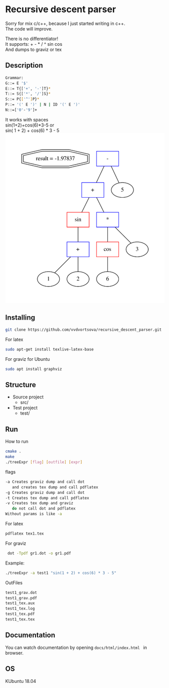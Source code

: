 # Recursive descent parser

Sorry for mix c/c++, because
I just started writing in c++.\
The code will improve.

There is no differentiator!\
It supports: + - * / ^ sin cos\
And dumps to graviz or tex
## Description
```bash
Grammar:
G::= E '$'
E::= T{['+', '-']T}*
T::= S{['*', '/']S}*
S::= P{['^']P}*
P::= '(' E ')' | N | ID '(' E ')'
N::=['0'-'9']+
```

It works with spaces\
sin(1+2)+cos(6)*3-5 or\
sin( 1 + 2) + cos(6) * 3 - 5\
![Screenshot](test_grav-1.png)
## Installing
```bash
git clone https://github.com/vvdvortsova/recursive_descent_parser.git
```
For latex
```bash
sudo apt-get install texlive-latex-base
```
For graviz for Ubuntu
```bash
sudo apt install graphviz
```
## Structure
- Source project 
    - src/
- Test project
    - test/
## Run

How to run
```bash
cmake .
make
./treeExpr [flag] [outfile] [expr]
```
flags
```bash
-a Creates graviz dump and call dot
   and creates tex dump and call pdflatex
-g Creates graviz dump and call dot
-t Creates tex dump and call pdflatex
-v Creates tex dump and graviz
   do not call dot and pdflatex
Without params is like -a
```
For latex
```bash
pdflatex tex1.tex
```
For graviz
```bash
 dot -Tpdf gr1.dot -o gr1.pdf
```
Example:
```bash
./treeExpr -a test1 "sin(1 + 2) + cos(6) * 3 - 5"
```

OutFiles
```bash
test1_grav.dot
test1_grav.pdf
test1_tex.aux
test1_tex.log
test1_tex.pdf
test1_tex.tex
```


## Documentation
You can watch documentation by opening
```docs/html/index.html ``` in browser.

## OS
 KUbuntu 18.04
